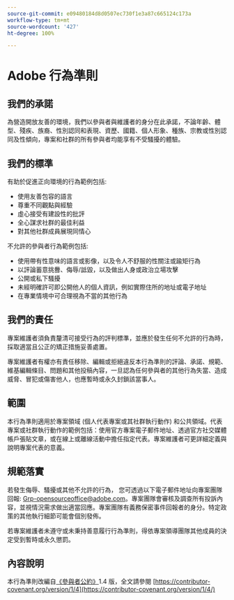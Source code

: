 ```yaml
---
source-git-commit: e09480184d8d0507ec730f1e3a87c665124c173a
workflow-type: tm+mt
source-wordcount: '427'
ht-degree: 100%

---
```

# Adobe 行為準則

## 我們的承諾

為營造開放友善的環境，我們以參與者與維護者的身分在此承諾，不論年齡、體型、殘疾、族裔、性別認同和表現、資歷、國籍、個人形象、種族、宗教或性別認同及性傾向，專案和社群的所有參與者均能享有不受騷擾的體驗。

## 我們的標準

有助於促進正向環境的行為範例包括:

* 使用友善包容的語言
* 尊重不同觀點與經驗
* 虛心接受有建設性的批評
* 全心謀求社群的最佳利益
* 對其他社群成員展現同情心

不允許的參與者行為範例包括:

* 使用帶有性意味的語言或影像，以及令人不舒服的性關注或踰矩行為
* 以評論蓄意挑釁、侮辱/詆毀，以及做出人身或政治立場攻擊
* 公開或私下騷擾
* 未經明確許可即公開他人的個人資訊，例如實際住所的地址或電子地址
* 在專業情境中可合理視為不當的其他行為

## 我們的責任

專案維護者須負責釐清可接受行為的評判標準，並應於發生任何不允許的行為時，採取適當且公正的矯正措施妥善處置。

專案維護者有權亦有責任移除、編輯或拒絕違反本行為準則的評論、承諾、規範、維基編輯條目、問題和其他投稿內容，一旦認為任何參與者的其他行為失當、造成威脅、冒犯或傷害他人，也應暫時或永久封鎖該當事人。

## 範圍

本行為準則適用於專案領域 (個人代表專案或其社群執行動作) 和公共領域。代表專案或社群執行動作的範例包括：使用官方專案電子郵件地址、透過官方社交媒體帳戶張貼文章，或在線上或離線活動中擔任指定代表。專案維護者可更詳細定義與說明專案代表的意義。

## 規範落實

若發生侮辱、騷擾或其他不允許的行為，
您可透過以下電子郵件地址向專案團隊回報: Grp-opensourceoffice@adobe.com。專案團隊會審核及調查所有投訴內容，並視情況需求做出適當回應。專案團隊有義務保密事件回報者的身分。特定政策的其他執行細節可能會個別發佈。

若專案維護者未遵守或未秉持善意履行行為準則，得依專案領導團隊其他成員的決定受到暫時或永久懲罰。

## 內容說明

本行為準則改編自[《參與者公約》](https://contributor-covenant.org)1.4 版，全文請參閱 [https://contributor-covenant.org/version/1/4](https://contributor-covenant.org/version/1/4/)
